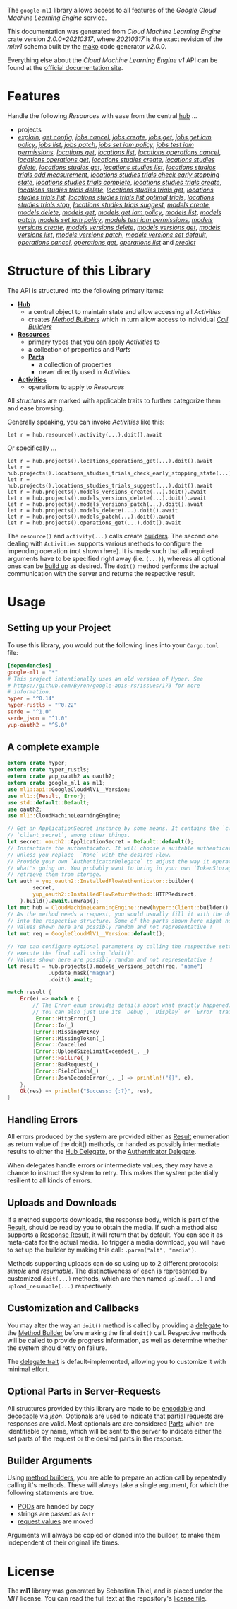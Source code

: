<!---
DO NOT EDIT !
This file was generated automatically from 'src/mako/api/README.md.mako'
DO NOT EDIT !
-->
The `google-ml1` library allows access to all features of the *Google Cloud Machine Learning Engine* service.

This documentation was generated from *Cloud Machine Learning Engine* crate version *2.0.0+20210317*, where *20210317* is the exact revision of the *ml:v1* schema built by the [mako](http://www.makotemplates.org/) code generator *v2.0.0*.

Everything else about the *Cloud Machine Learning Engine* *v1* API can be found at the
[official documentation site](https://cloud.google.com/ml/).
# Features

Handle the following *Resources* with ease from the central [hub](https://docs.rs/google-ml1/2.0.0+20210317/google_ml1/CloudMachineLearningEngine) ... 

* projects
 * [*explain*](https://docs.rs/google-ml1/2.0.0+20210317/google_ml1/api::ProjectExplainCall), [*get config*](https://docs.rs/google-ml1/2.0.0+20210317/google_ml1/api::ProjectGetConfigCall), [*jobs cancel*](https://docs.rs/google-ml1/2.0.0+20210317/google_ml1/api::ProjectJobCancelCall), [*jobs create*](https://docs.rs/google-ml1/2.0.0+20210317/google_ml1/api::ProjectJobCreateCall), [*jobs get*](https://docs.rs/google-ml1/2.0.0+20210317/google_ml1/api::ProjectJobGetCall), [*jobs get iam policy*](https://docs.rs/google-ml1/2.0.0+20210317/google_ml1/api::ProjectJobGetIamPolicyCall), [*jobs list*](https://docs.rs/google-ml1/2.0.0+20210317/google_ml1/api::ProjectJobListCall), [*jobs patch*](https://docs.rs/google-ml1/2.0.0+20210317/google_ml1/api::ProjectJobPatchCall), [*jobs set iam policy*](https://docs.rs/google-ml1/2.0.0+20210317/google_ml1/api::ProjectJobSetIamPolicyCall), [*jobs test iam permissions*](https://docs.rs/google-ml1/2.0.0+20210317/google_ml1/api::ProjectJobTestIamPermissionCall), [*locations get*](https://docs.rs/google-ml1/2.0.0+20210317/google_ml1/api::ProjectLocationGetCall), [*locations list*](https://docs.rs/google-ml1/2.0.0+20210317/google_ml1/api::ProjectLocationListCall), [*locations operations cancel*](https://docs.rs/google-ml1/2.0.0+20210317/google_ml1/api::ProjectLocationOperationCancelCall), [*locations operations get*](https://docs.rs/google-ml1/2.0.0+20210317/google_ml1/api::ProjectLocationOperationGetCall), [*locations studies create*](https://docs.rs/google-ml1/2.0.0+20210317/google_ml1/api::ProjectLocationStudyCreateCall), [*locations studies delete*](https://docs.rs/google-ml1/2.0.0+20210317/google_ml1/api::ProjectLocationStudyDeleteCall), [*locations studies get*](https://docs.rs/google-ml1/2.0.0+20210317/google_ml1/api::ProjectLocationStudyGetCall), [*locations studies list*](https://docs.rs/google-ml1/2.0.0+20210317/google_ml1/api::ProjectLocationStudyListCall), [*locations studies trials add measurement*](https://docs.rs/google-ml1/2.0.0+20210317/google_ml1/api::ProjectLocationStudyTrialAddMeasurementCall), [*locations studies trials check early stopping state*](https://docs.rs/google-ml1/2.0.0+20210317/google_ml1/api::ProjectLocationStudyTrialCheckEarlyStoppingStateCall), [*locations studies trials complete*](https://docs.rs/google-ml1/2.0.0+20210317/google_ml1/api::ProjectLocationStudyTrialCompleteCall), [*locations studies trials create*](https://docs.rs/google-ml1/2.0.0+20210317/google_ml1/api::ProjectLocationStudyTrialCreateCall), [*locations studies trials delete*](https://docs.rs/google-ml1/2.0.0+20210317/google_ml1/api::ProjectLocationStudyTrialDeleteCall), [*locations studies trials get*](https://docs.rs/google-ml1/2.0.0+20210317/google_ml1/api::ProjectLocationStudyTrialGetCall), [*locations studies trials list*](https://docs.rs/google-ml1/2.0.0+20210317/google_ml1/api::ProjectLocationStudyTrialListCall), [*locations studies trials list optimal trials*](https://docs.rs/google-ml1/2.0.0+20210317/google_ml1/api::ProjectLocationStudyTrialListOptimalTrialCall), [*locations studies trials stop*](https://docs.rs/google-ml1/2.0.0+20210317/google_ml1/api::ProjectLocationStudyTrialStopCall), [*locations studies trials suggest*](https://docs.rs/google-ml1/2.0.0+20210317/google_ml1/api::ProjectLocationStudyTrialSuggestCall), [*models create*](https://docs.rs/google-ml1/2.0.0+20210317/google_ml1/api::ProjectModelCreateCall), [*models delete*](https://docs.rs/google-ml1/2.0.0+20210317/google_ml1/api::ProjectModelDeleteCall), [*models get*](https://docs.rs/google-ml1/2.0.0+20210317/google_ml1/api::ProjectModelGetCall), [*models get iam policy*](https://docs.rs/google-ml1/2.0.0+20210317/google_ml1/api::ProjectModelGetIamPolicyCall), [*models list*](https://docs.rs/google-ml1/2.0.0+20210317/google_ml1/api::ProjectModelListCall), [*models patch*](https://docs.rs/google-ml1/2.0.0+20210317/google_ml1/api::ProjectModelPatchCall), [*models set iam policy*](https://docs.rs/google-ml1/2.0.0+20210317/google_ml1/api::ProjectModelSetIamPolicyCall), [*models test iam permissions*](https://docs.rs/google-ml1/2.0.0+20210317/google_ml1/api::ProjectModelTestIamPermissionCall), [*models versions create*](https://docs.rs/google-ml1/2.0.0+20210317/google_ml1/api::ProjectModelVersionCreateCall), [*models versions delete*](https://docs.rs/google-ml1/2.0.0+20210317/google_ml1/api::ProjectModelVersionDeleteCall), [*models versions get*](https://docs.rs/google-ml1/2.0.0+20210317/google_ml1/api::ProjectModelVersionGetCall), [*models versions list*](https://docs.rs/google-ml1/2.0.0+20210317/google_ml1/api::ProjectModelVersionListCall), [*models versions patch*](https://docs.rs/google-ml1/2.0.0+20210317/google_ml1/api::ProjectModelVersionPatchCall), [*models versions set default*](https://docs.rs/google-ml1/2.0.0+20210317/google_ml1/api::ProjectModelVersionSetDefaultCall), [*operations cancel*](https://docs.rs/google-ml1/2.0.0+20210317/google_ml1/api::ProjectOperationCancelCall), [*operations get*](https://docs.rs/google-ml1/2.0.0+20210317/google_ml1/api::ProjectOperationGetCall), [*operations list*](https://docs.rs/google-ml1/2.0.0+20210317/google_ml1/api::ProjectOperationListCall) and [*predict*](https://docs.rs/google-ml1/2.0.0+20210317/google_ml1/api::ProjectPredictCall)




# Structure of this Library

The API is structured into the following primary items:

* **[Hub](https://docs.rs/google-ml1/2.0.0+20210317/google_ml1/CloudMachineLearningEngine)**
    * a central object to maintain state and allow accessing all *Activities*
    * creates [*Method Builders*](https://docs.rs/google-ml1/2.0.0+20210317/google_ml1/client::MethodsBuilder) which in turn
      allow access to individual [*Call Builders*](https://docs.rs/google-ml1/2.0.0+20210317/google_ml1/client::CallBuilder)
* **[Resources](https://docs.rs/google-ml1/2.0.0+20210317/google_ml1/client::Resource)**
    * primary types that you can apply *Activities* to
    * a collection of properties and *Parts*
    * **[Parts](https://docs.rs/google-ml1/2.0.0+20210317/google_ml1/client::Part)**
        * a collection of properties
        * never directly used in *Activities*
* **[Activities](https://docs.rs/google-ml1/2.0.0+20210317/google_ml1/client::CallBuilder)**
    * operations to apply to *Resources*

All *structures* are marked with applicable traits to further categorize them and ease browsing.

Generally speaking, you can invoke *Activities* like this:

```Rust,ignore
let r = hub.resource().activity(...).doit().await
```

Or specifically ...

```ignore
let r = hub.projects().locations_operations_get(...).doit().await
let r = hub.projects().locations_studies_trials_check_early_stopping_state(...).doit().await
let r = hub.projects().locations_studies_trials_suggest(...).doit().await
let r = hub.projects().models_versions_create(...).doit().await
let r = hub.projects().models_versions_delete(...).doit().await
let r = hub.projects().models_versions_patch(...).doit().await
let r = hub.projects().models_delete(...).doit().await
let r = hub.projects().models_patch(...).doit().await
let r = hub.projects().operations_get(...).doit().await
```

The `resource()` and `activity(...)` calls create [builders][builder-pattern]. The second one dealing with `Activities` 
supports various methods to configure the impending operation (not shown here). It is made such that all required arguments have to be 
specified right away (i.e. `(...)`), whereas all optional ones can be [build up][builder-pattern] as desired.
The `doit()` method performs the actual communication with the server and returns the respective result.

# Usage

## Setting up your Project

To use this library, you would put the following lines into your `Cargo.toml` file:

```toml
[dependencies]
google-ml1 = "*"
# This project intentionally uses an old version of Hyper. See
# https://github.com/Byron/google-apis-rs/issues/173 for more
# information.
hyper = "^0.14"
hyper-rustls = "^0.22"
serde = "^1.0"
serde_json = "^1.0"
yup-oauth2 = "^5.0"
```

## A complete example

```Rust
extern crate hyper;
extern crate hyper_rustls;
extern crate yup_oauth2 as oauth2;
extern crate google_ml1 as ml1;
use ml1::api::GoogleCloudMlV1__Version;
use ml1::{Result, Error};
use std::default::Default;
use oauth2;
use ml1::CloudMachineLearningEngine;

// Get an ApplicationSecret instance by some means. It contains the `client_id` and 
// `client_secret`, among other things.
let secret: oauth2::ApplicationSecret = Default::default();
// Instantiate the authenticator. It will choose a suitable authentication flow for you, 
// unless you replace  `None` with the desired Flow.
// Provide your own `AuthenticatorDelegate` to adjust the way it operates and get feedback about 
// what's going on. You probably want to bring in your own `TokenStorage` to persist tokens and
// retrieve them from storage.
let auth = yup_oauth2::InstalledFlowAuthenticator::builder(
        secret,
        yup_oauth2::InstalledFlowReturnMethod::HTTPRedirect,
    ).build().await.unwrap();
let mut hub = CloudMachineLearningEngine::new(hyper::Client::builder().build(hyper_rustls::HttpsConnector::with_native_roots()), auth);
// As the method needs a request, you would usually fill it with the desired information
// into the respective structure. Some of the parts shown here might not be applicable !
// Values shown here are possibly random and not representative !
let mut req = GoogleCloudMlV1__Version::default();

// You can configure optional parameters by calling the respective setters at will, and
// execute the final call using `doit()`.
// Values shown here are possibly random and not representative !
let result = hub.projects().models_versions_patch(req, "name")
             .update_mask("magna")
             .doit().await;

match result {
    Err(e) => match e {
        // The Error enum provides details about what exactly happened.
        // You can also just use its `Debug`, `Display` or `Error` traits
         Error::HttpError(_)
        |Error::Io(_)
        |Error::MissingAPIKey
        |Error::MissingToken(_)
        |Error::Cancelled
        |Error::UploadSizeLimitExceeded(_, _)
        |Error::Failure(_)
        |Error::BadRequest(_)
        |Error::FieldClash(_)
        |Error::JsonDecodeError(_, _) => println!("{}", e),
    },
    Ok(res) => println!("Success: {:?}", res),
}

```
## Handling Errors

All errors produced by the system are provided either as [Result](https://docs.rs/google-ml1/2.0.0+20210317/google_ml1/client::Result) enumeration as return value of
the doit() methods, or handed as possibly intermediate results to either the 
[Hub Delegate](https://docs.rs/google-ml1/2.0.0+20210317/google_ml1/client::Delegate), or the [Authenticator Delegate](https://docs.rs/yup-oauth2/*/yup_oauth2/trait.AuthenticatorDelegate.html).

When delegates handle errors or intermediate values, they may have a chance to instruct the system to retry. This 
makes the system potentially resilient to all kinds of errors.

## Uploads and Downloads
If a method supports downloads, the response body, which is part of the [Result](https://docs.rs/google-ml1/2.0.0+20210317/google_ml1/client::Result), should be
read by you to obtain the media.
If such a method also supports a [Response Result](https://docs.rs/google-ml1/2.0.0+20210317/google_ml1/client::ResponseResult), it will return that by default.
You can see it as meta-data for the actual media. To trigger a media download, you will have to set up the builder by making
this call: `.param("alt", "media")`.

Methods supporting uploads can do so using up to 2 different protocols: 
*simple* and *resumable*. The distinctiveness of each is represented by customized 
`doit(...)` methods, which are then named `upload(...)` and `upload_resumable(...)` respectively.

## Customization and Callbacks

You may alter the way an `doit()` method is called by providing a [delegate](https://docs.rs/google-ml1/2.0.0+20210317/google_ml1/client::Delegate) to the 
[Method Builder](https://docs.rs/google-ml1/2.0.0+20210317/google_ml1/client::CallBuilder) before making the final `doit()` call. 
Respective methods will be called to provide progress information, as well as determine whether the system should 
retry on failure.

The [delegate trait](https://docs.rs/google-ml1/2.0.0+20210317/google_ml1/client::Delegate) is default-implemented, allowing you to customize it with minimal effort.

## Optional Parts in Server-Requests

All structures provided by this library are made to be [encodable](https://docs.rs/google-ml1/2.0.0+20210317/google_ml1/client::RequestValue) and 
[decodable](https://docs.rs/google-ml1/2.0.0+20210317/google_ml1/client::ResponseResult) via *json*. Optionals are used to indicate that partial requests are responses 
are valid.
Most optionals are are considered [Parts](https://docs.rs/google-ml1/2.0.0+20210317/google_ml1/client::Part) which are identifiable by name, which will be sent to 
the server to indicate either the set parts of the request or the desired parts in the response.

## Builder Arguments

Using [method builders](https://docs.rs/google-ml1/2.0.0+20210317/google_ml1/client::CallBuilder), you are able to prepare an action call by repeatedly calling it's methods.
These will always take a single argument, for which the following statements are true.

* [PODs][wiki-pod] are handed by copy
* strings are passed as `&str`
* [request values](https://docs.rs/google-ml1/2.0.0+20210317/google_ml1/client::RequestValue) are moved

Arguments will always be copied or cloned into the builder, to make them independent of their original life times.

[wiki-pod]: http://en.wikipedia.org/wiki/Plain_old_data_structure
[builder-pattern]: http://en.wikipedia.org/wiki/Builder_pattern
[google-go-api]: https://github.com/google/google-api-go-client

# License
The **ml1** library was generated by Sebastian Thiel, and is placed 
under the *MIT* license.
You can read the full text at the repository's [license file][repo-license].

[repo-license]: https://github.com/Byron/google-apis-rsblob/master/LICENSE.md
